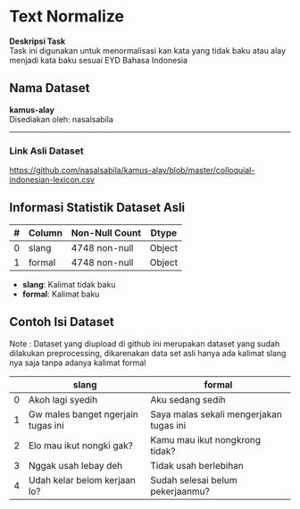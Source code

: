 # Text Normalize

**Deskripsi Task**  
Task ini digunakan untuk menormalisasi kan kata yang tidak baku atau alay menjadi kata baku sesuai EYD Bahasa Indonesia


## Nama Dataset

**kamus-alay**  
Disediakan oleh: nasalsabila  

---

### Link Asli Dataset

https://github.com/nasalsabila/kamus-alay/blob/master/colloquial-indonesian-lexicon.csv

## Informasi Statistik Dataset Asli

| # | Column | Non-Null Count | Dtype |
|---|---|---|---|
| 0 |slang    | 4748 non-null | Object |
| 1 |formal   | 4748 non-null | Object |

- **slang**: Kalimat tidak baku
- **formal**: Kalimat baku

## Contoh Isi Dataset
Note : Dataset yang diupload di github ini merupakan dataset yang sudah dilakukan preprocessing, dikarenakan data set asli hanya ada kalimat slang nya saja tanpa adanya kalimat formal

|	| slang | formal |
|---|---|---|
| 0 | Akoh lagi syedih | Aku sedang sedih |
| 1 | Gw males banget ngerjain tugas ini | Saya malas sekali mengerjakan tugas ini |
| 2	| Elo mau ikut nongki gak? | Kamu mau ikut nongkrong tidak? |
| 3	|Nggak usah lebay deh | Tidak usah berlebihan |
| 4	|Udah kelar belom kerjaan lo? | Sudah selesai belum pekerjaanmu? |
